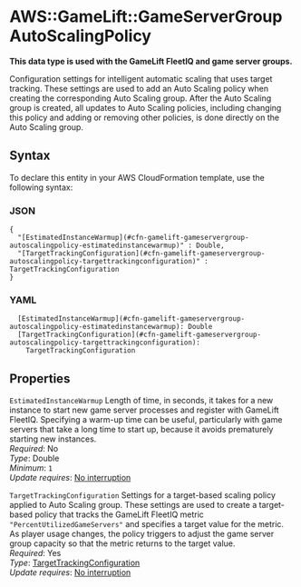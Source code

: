 # AWS::GameLift::GameServerGroup AutoScalingPolicy<a name="aws-properties-gamelift-gameservergroup-autoscalingpolicy"></a>

 **This data type is used with the GameLift FleetIQ and game server groups\.** 

Configuration settings for intelligent automatic scaling that uses target tracking\. These settings are used to add an Auto Scaling policy when creating the corresponding Auto Scaling group\. After the Auto Scaling group is created, all updates to Auto Scaling policies, including changing this policy and adding or removing other policies, is done directly on the Auto Scaling group\. 

## Syntax<a name="aws-properties-gamelift-gameservergroup-autoscalingpolicy-syntax"></a>

To declare this entity in your AWS CloudFormation template, use the following syntax:

### JSON<a name="aws-properties-gamelift-gameservergroup-autoscalingpolicy-syntax.json"></a>

```
{
  "[EstimatedInstanceWarmup](#cfn-gamelift-gameservergroup-autoscalingpolicy-estimatedinstancewarmup)" : Double,
  "[TargetTrackingConfiguration](#cfn-gamelift-gameservergroup-autoscalingpolicy-targettrackingconfiguration)" : TargetTrackingConfiguration
}
```

### YAML<a name="aws-properties-gamelift-gameservergroup-autoscalingpolicy-syntax.yaml"></a>

```
  [EstimatedInstanceWarmup](#cfn-gamelift-gameservergroup-autoscalingpolicy-estimatedinstancewarmup): Double
  [TargetTrackingConfiguration](#cfn-gamelift-gameservergroup-autoscalingpolicy-targettrackingconfiguration): 
    TargetTrackingConfiguration
```

## Properties<a name="aws-properties-gamelift-gameservergroup-autoscalingpolicy-properties"></a>

`EstimatedInstanceWarmup`  <a name="cfn-gamelift-gameservergroup-autoscalingpolicy-estimatedinstancewarmup"></a>
Length of time, in seconds, it takes for a new instance to start new game server processes and register with GameLift FleetIQ\. Specifying a warm\-up time can be useful, particularly with game servers that take a long time to start up, because it avoids prematurely starting new instances\.   
*Required*: No  
*Type*: Double  
*Minimum*: `1`  
*Update requires*: [No interruption](https://docs.aws.amazon.com/AWSCloudFormation/latest/UserGuide/using-cfn-updating-stacks-update-behaviors.html#update-no-interrupt)

`TargetTrackingConfiguration`  <a name="cfn-gamelift-gameservergroup-autoscalingpolicy-targettrackingconfiguration"></a>
Settings for a target\-based scaling policy applied to Auto Scaling group\. These settings are used to create a target\-based policy that tracks the GameLift FleetIQ metric `"PercentUtilizedGameServers"` and specifies a target value for the metric\. As player usage changes, the policy triggers to adjust the game server group capacity so that the metric returns to the target value\.   
*Required*: Yes  
*Type*: [TargetTrackingConfiguration](aws-properties-gamelift-gameservergroup-targettrackingconfiguration.md)  
*Update requires*: [No interruption](https://docs.aws.amazon.com/AWSCloudFormation/latest/UserGuide/using-cfn-updating-stacks-update-behaviors.html#update-no-interrupt)